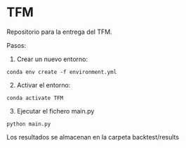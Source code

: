 # TFM 
Repositorio para la entrega del TFM.

Pasos:

1. Crear un nuevo entorno:
<pre><code>conda env create -f environment.yml
</code></pre>
2. Activar el entorno:
<pre><code>conda activate TFM
</code></pre>
3. Ejecutar el fichero main.py
<pre><code>python main.py
</code></pre>
Los resultados se almacenan en la carpeta backtest/results